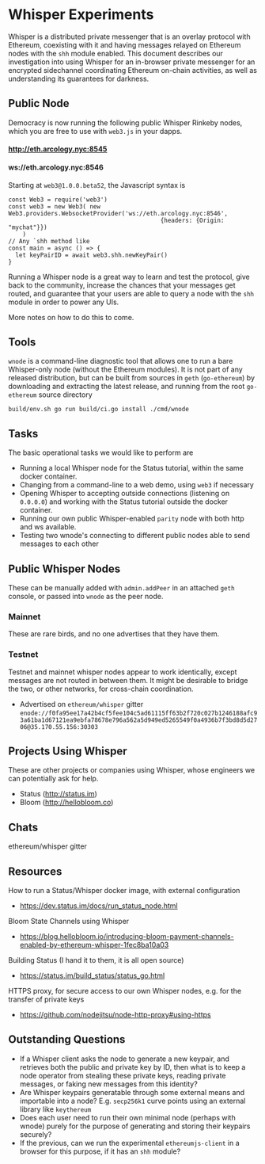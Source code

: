 Whisper Experiments
===================

Whisper is a distributed private messenger that is an overlay protocol with Ethereum,
coexisting with it and having messages relayed on Ethereum nodes with the `shh` module
enabled. This document describes our investigation into using Whisper for an in-browser
private messenger for an encrypted sidechannel coordinating Ethereum on-chain activities,
as well as understanding its guarantees for darkness.

## Public Node

Democracy is now running the following public Whisper Rinkeby nodes, which you are free
to use with `web3.js` in your dapps.

#### http://eth.arcology.nyc:8545
#### ws://eth.arcology.nyc:8546

Starting at `web3@1.0.0.beta52`, the Javascript syntax is
```
const Web3 = require('web3')
const web3 = new Web3( new Web3.providers.WebsocketProvider('ws://eth.arcology.nyc:8546',
                                           {headers: {Origin: "mychat"}})
    )
// Any `shh method like
const main = async () => {
  let keyPairID = await web3.shh.newKeyPair()
}
```

Running a Whisper node is a great way to learn and test the protocol, give back to the community,
increase the chances that your messages get routed, and guarantee that your users are
able to query a node with the `shh` module in order to power any UIs.

More notes on how to do this to come.

## Tools

`wnode` is a command-line diagnostic tool that allows one to run a bare Whisper-only node
(without the Ethereum modules). It is not part of any released distribution, but can be
built from sources in `geth` (`go-ethereum`) by downloading and extracting the latest
release, and running from the root `go-ethereum` source directory
```
build/env.sh go run build/ci.go install ./cmd/wnode
```

## Tasks

The basic operational tasks we would like to perform are

* Running a local Whisper node for the Status tutorial, within the same docker container.
* Changing from a command-line to a web demo, using `web3` if necessary
* Opening Whisper to accepting outside connections (listening on `0.0.0.0`) and working with the Status tutorial outside the docker container.
* Running our own public Whisper-enabled `parity` node with both http and ws available.
* Testing two wnode's connecting to different public nodes able to send messages to each other

## Public Whisper Nodes

These can be manually added with `admin.addPeer` in an attached `geth` console,
or passed into `wnode` as the peer node.

### Mainnet

These are rare birds, and no one advertises that they have them.

### Testnet

Testnet and mainnet whisper nodes appear to work identically, except messages are not
routed in between them. It might be desirable to bridge the two, or other networks,
for cross-chain coordination.


* Advertised on `ethereum/whisper` gitter   `enode://f0fa95ee17a42b4cf5fee104c5ad61115ff63b2f720c027b1246188afc93a61ba1d67121ea9ebfa78678e796a562a5d949ed5265549f0a4936b7f3bd8d5d2706@35.170.55.156:30303`

## Projects Using Whisper

These are other projects or companies using Whisper, whose engineers we can potentially ask for help.
* Status (http://status.im)
* Bloom (http://hellobloom.co)

## Chats

ethereum/whisper gitter

## Resources

How to run a Status/Whisper docker image, with external configuration
* https://dev.status.im/docs/run_status_node.html

Bloom State Channels using Whisper
* https://blog.hellobloom.io/introducing-bloom-payment-channels-enabled-by-ethereum-whisper-1fec8ba10a03

Building Status (I hand it to them, it is all open source)
* https://status.im/build_status/status_go.html

HTTPS proxy, for secure access to our own Whisper nodes, e.g. for the transfer of private keys
* https://github.com/nodejitsu/node-http-proxy#using-https

## Outstanding Questions

* If a Whisper client asks the node to generate a new keypair, and retrieves both the public and private key by ID,
then what is to keep a node operator from stealing these private keys, reading private messages, or faking new messages
from this identity?
* Are Whisper keypairs generatable through some external means and importable into a node? E.g. `secp256k1` curve points
using an external library like `keythereum`
* Does each user need to run their own minimal node (perhaps with wnode) purely for the purpose of generating and storing
their keypairs securely?
* If the previous, can we run the experimental `ethereumjs-client` in a browser for this purpose, if it has an `shh` module?
